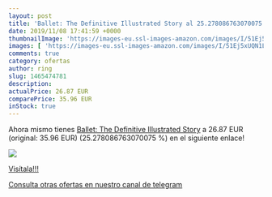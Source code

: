 ```yaml
---
layout: post
title: 'Ballet: The Definitive Illustrated Story al 25.278086763070075 % de descuento'
date: 2019/11/08 17:41:59 +0000
thumbnailImage: 'https://images-eu.ssl-images-amazon.com/images/I/51Ej5xUQN1L._SL200_.jpg'
images: [ 'https://images-eu.ssl-images-amazon.com/images/I/51Ej5xUQN1L._SL200_.jpg' ]
comments: true
category: ofertas
author: ring
slug: 1465474781
description:
actualPrice: 26.87 EUR
comparePrice: 35.96 EUR
inStock: true
---
```


Ahora mismo tienes [Ballet: The Definitive Illustrated Story](https://www.amazon.com/dp/1465474781/?tag=redken08-20) a 26.87 EUR (original: 35.96 EUR) (25.278086763070075 %) en el siguiente enlace!

[![](https://images-eu.ssl-images-amazon.com/images/I/51Ej5xUQN1L._SL200_.jpg)](https://www.amazon.com/dp/1465474781/?tag=redken08-20)

[Visítala!!!](https://www.amazon.com/dp/1465474781/?tag=redken08-20)

[Consulta otras ofertas en nuestro canal de telegram](https://t.me/s/ofertas25)
